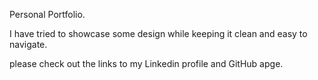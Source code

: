 Personal Portfolio. 

I have tried to showcase some design while keeping it clean and easy to navigate. 

please check out the links to my Linkedin profile and GitHub apge. 